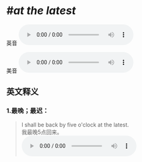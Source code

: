 # ***\#at the latest*** 
英音
<audio src="./media/at the latest1_AAC.aac" controls="controls"></audio>

美音
<audio src="./media/at the latest2_AAC.aac" controls="controls"></audio>



  

英文释义
---
### 1.**最晚；最迟：**  

 > I shall be back by five o'clock at the latest.  
 > 我最晚5点回来。    
<audio src="./media/latest-4.aac" controls="controls"></audio>


